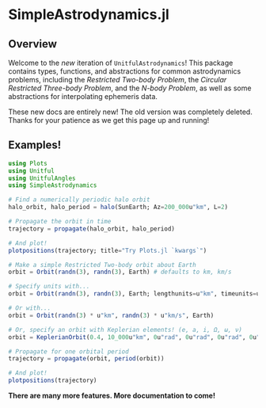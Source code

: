# SimpleAstrodynamics.jl

## Overview

Welcome to the _new_ iteration of `UnitfulAstrodynamics`!
This package contains types, functions, and abstractions
for common astrodynamics problems, including the 
_Restricted Two-body Problem_, the 
_Circular Restricted Three-body Problem_, and the 
_N-body Problem_, as well as some abstractions 
for interpolating ephemeris data.

These new docs are entirely new! The old version was 
completely deleted. Thanks for your patience as we 
get this page up and running!

## Examples!

```julia
using Plots
using Unitful
using UnitfulAngles
using SimpleAstrodynamics

# Find a numerically periodic halo orbit
halo_orbit, halo_period = halo(SunEarth; Az=200_000u"km", L=2)

# Propagate the orbit in time
trajectory = propagate(halo_orbit, halo_period)

# And plot!
plotpositions(trajectory; title="Try Plots.jl `kwargs`")

# Make a simple Restricted Two-body orbit about Earth
orbit = Orbit(randn(3), randn(3), Earth) # defaults to km, km/s

# Specify units with...
orbit = Orbit(randn(3), randn(3), Earth; lengthunits=u"km", timeunits=u"s")

# Or with...
orbit = Orbit(randn(3) * u"km", randn(3) * u"km/s", Earth)

# Or, specify an orbit with Keplerian elements! (e, a, i, Ω, ω, ν)
orbit = KeplerianOrbit(0.4, 10_000u"km", 0u"rad", 0u"rad", 0u"rad", 0u"rad", Earth)

# Propagate for one orbital period
trajectory = propagate(orbit, period(orbit))

# And plot! 
plotpositions(trajectory)
```

__There are many more features. More documentation to come!__